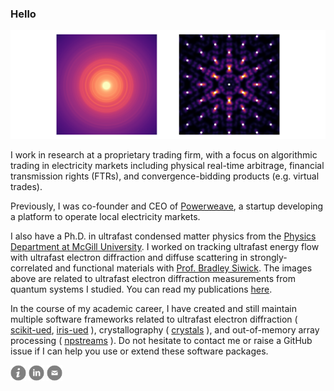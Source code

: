 ### Hello

<img src="https://raw.githubusercontent.com/LaurentRDC/LaurentRDC/master/images/header.svg"/>

I work in research at a proprietary trading firm, with a focus on algorithmic trading in electricity markets including physical real-time arbitrage, financial transmission rights (FTRs), and convergence-bidding products (e.g. virtual trades).

Previously, I was co-founder and CEO of [Powerweave](https://powerweave.io), a startup developing a platform to operate local electricity markets.

I also have a Ph.D. in ultrafast condensed matter physics from the [Physics Department at McGill University](http://www.physics.mcgill.ca/). I worked on tracking ultrafast energy flow with ultrafast electron diffraction and diffuse scattering in strongly-correlated and functional materials with [Prof. Bradley Siwick](http://www.physics.mcgill.ca/siwicklab/). The images above are related to ultrafast electron diffraction measurements from quantum systems I studied. You can read my publications [here](https://laurentrdc.xyz/publications.html).

In the course of my academic career, I have created and still maintain multiple software frameworks related to ultrafast electron diffraction ( [scikit-ued](https://github.com/LaurentRDC/scikit-ued), [iris-ued](https://github.com/LaurentRDC/iris-ued) ), crystallography ( [crystals](https://github.com/LaurentRDC/crystals) ), and out-of-memory array processing ( [npstreams](https://github.com/LaurentRDC/npstreams) ). Do not hesitate to contact me or raise a GitHub issue if I can help you use or extend these software packages.

[<img src="https://raw.githubusercontent.com/LaurentRDC/LaurentRDC/master/images/info.svg" alt="personal website" width="25" height="25"/>](https://laurentrdc.xyz) [<img src="https://raw.githubusercontent.com/LaurentRDC/LaurentRDC/master/images/linkedin.svg" alt="LinkedIn profile" width="25" height="25"/>](https://www.linkedin.com/in/laurentrdc) [<img src="https://raw.githubusercontent.com/LaurentRDC/LaurentRDC/master/images/mail.svg" alt="e-mail" width="25" height="25"/>](mailto:laurent.decotret@outlook.com)
<!-- 
    ATTRIBUTION
    This profile layout was inspired by F. Poitevin (https://github.com/fredericpoitevin)
    Icons modified from http://www.entypo.com/ 
-->

